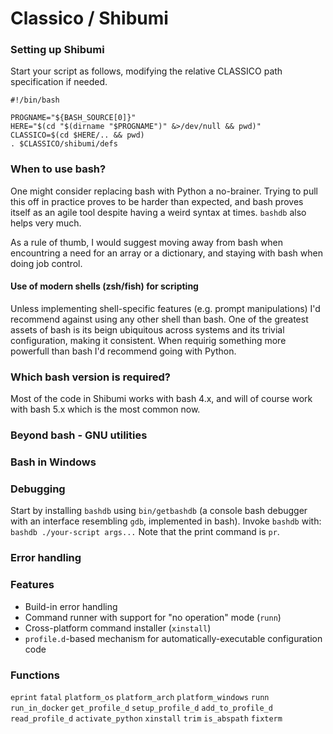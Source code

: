 # Classico / Shibumi

### Setting up Shibumi
Start your script as follows, modifying the relative CLASSICO path specification if needed.
```
#!/bin/bash

PROGNAME="${BASH_SOURCE[0]}"
HERE="$(cd "$(dirname "$PROGNAME")" &>/dev/null && pwd)"
CLASSICO=$(cd $HERE/.. && pwd)
. $CLASSICO/shibumi/defs
```
### When to use bash?
One might consider replacing bash with Python a no-brainer. Trying to pull this off in practice proves to be harder than expected, and bash proves itself as an agile tool despite having a weird syntax at times. `bashdb` also helps very much.

As a rule of thumb, I would suggest moving away from bash when encountring a need for an array or a dictionary, and staying with bash when doing job control.

#### Use of modern shells (zsh/fish) for scripting
Unless implementing shell-specific features (e.g. prompt manipulations) I'd recommend against using any other shell than bash. One of the greatest assets of bash is its beign ubiquitous across systems and its trivial configuration, making it consistent.
When requirig something more powerfull than bash I'd recommend going with Python.

### Which bash version is required?
Most of the code in Shibumi works with bash 4.x, and will of course work with bash 5.x which is the most common now.

### Beyond bash - GNU utilities

### Bash in Windows

### Debugging
Start by installing `bashdb` using `bin/getbashdb` (a console bash debugger with an interface resembling `gdb`, implemented in bash).
Invoke `bashdb` with: `bashdb ./your-script args...`
Note that the print command is `pr`.

### Error handling

### Features
* Build-in error handling
* Command runner with support for "no operation" mode (`runn`)
* Cross-platform command installer (`xinstall`)
* `profile.d`-based mechanism for automatically-executable configuration code

### Functions
`eprint`
`fatal`
`platform_os`
`platform_arch`
`platform_windows`
`runn`
`run_in_docker`
`get_profile_d`
`setup_profile_d`
`add_to_profile_d`
`read_profile_d`
`activate_python`
`xinstall`
`trim`
`is_abspath`
`fixterm`
